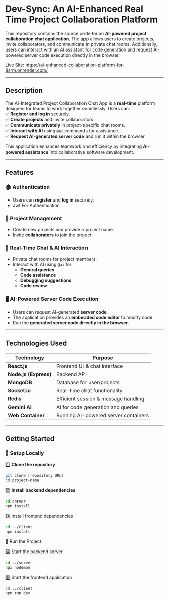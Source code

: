 # Dev-Sync: An AI-Enhanced Real Time Project Collaboration Platform 

This repository contains the source code for an **AI-powered project collaboration chat application**. The app allows users to create projects, invite collaborators, and communicate in private chat rooms. Additionally, users can interact with an AI assistant for code generation and request AI-powered server code execution directly in the browser.  

Live Site: https://ai-enhanced-collaboration-platform-for-8srm.onrender.com/

---

## Description  

The AI-Integrated Project Collaboration Chat App is a **real-time** platform designed for teams to work together seamlessly. Users can:  
✅ **Register and log in** securely.  
✅ **Create projects** and invite collaborators.  
✅ **Communicate privately** in project-specific chat rooms.  
✅ **Interact with AI** using `@ai` commands for assistance.  
✅ **Request AI-generated server code** and run it within the browser.  

This application enhances teamwork and efficiency by integrating **AI-powered assistance** into collaborative software development.  

---

## Features  

### 🏠 Authentication  
- Users can **register** and **log in** securely.  
- Jwt For Authentication  
 

### 📂 Project Management  
- Create new projects and provide a project name.  
- Invite **collaborators** to join the project.  
 

### 💬 Real-Time Chat & AI Interaction  
- Private chat rooms for project members.  
- Interact with AI using `@ai` for:  
  - **General queries**  
  - **Code assistance**  
  - **Debugging suggestions**  
  - **Code review**  
 
 
### 🖥 AI-Powered Server Code Execution  
- Users can request AI-generated **server code**.  
- The application provides an **embedded code editor** to modify code.  
- Run the **generated server code directly in the browser**.  
 

---

## Technologies Used  

| Technology    | Purpose |
|--------------|---------|
| **React.js** | Frontend UI & chat interface |
| **Node.js (Express)** | Backend API |
| **MongoDB** | Database for user/projects |
| **Socket.io** | Real-time chat functionality |
| **Redis** | Efficient session & message handling |
| **Gemini AI** | AI for code generation and queries |
| **Web Container** | Running AI-powered server containers |

---

## Getting Started  

### 🔹 Setup Locally  

1️⃣ **Clone the repository**  
```sh
git clone [repository URL]
cd project-name
```
2️⃣ **Install backend dependencies** 
```sh
cd server
npm install
```
3️⃣ Install frontend dependencies
```sh
cd ../client
npm install
```
🔹 Run the Project

4️⃣ Start the backend server
```sh
cd ../server
npx nodemon
```
5️⃣ Start the frontend application
```sh
cd ../client
npm run dev
